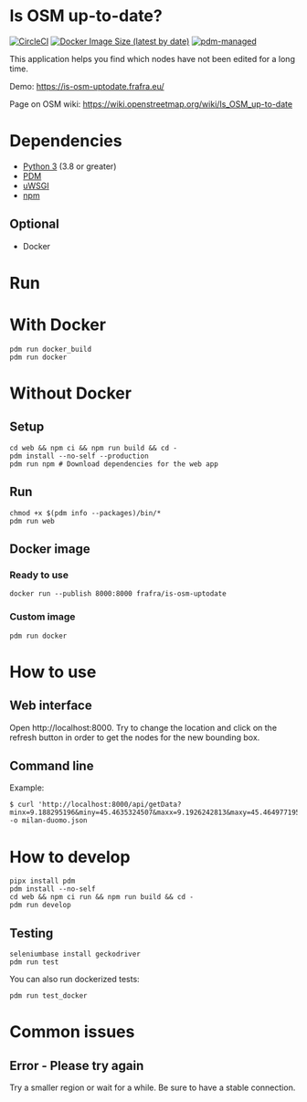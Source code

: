 # Is OSM up-to-date?

[![CircleCI](https://img.shields.io/circleci/build/github/frafra/is-osm-uptodate.svg)](https://circleci.com/gh/frafra/is-osm-uptodate)
[![Docker Image Size (latest by date)](https://img.shields.io/docker/image-size/frafra/is-osm-uptodate)](https://hub.docker.com/r/frafra/is-osm-uptodate)
[![pdm-managed](https://img.shields.io/badge/pdm-managed-blueviolet)](https://pdm.fming.dev)

This application helps you find which nodes have not been edited for a long time.

Demo: https://is-osm-uptodate.frafra.eu/

Page on OSM wiki: https://wiki.openstreetmap.org/wiki/Is_OSM_up-to-date

# Dependencies

- [Python 3](https://www.python.org/) (3.8 or greater)
- [PDM](https://pdm.fming.dev/)
- [uWSGI](https://uwsgi-docs.readthedocs.io/)
- [npm](https://www.npmjs.com/)

## Optional

- Docker

# Run

# With Docker

```
pdm run docker_build
pdm run docker
```

# Without Docker

## Setup

```
cd web && npm ci && npm run build && cd -
pdm install --no-self --production
pdm run npm # Download dependencies for the web app
```

## Run

```
chmod +x $(pdm info --packages)/bin/*
pdm run web
```

## Docker image

### Ready to use

```
docker run --publish 8000:8000 frafra/is-osm-uptodate
```

### Custom image

```
pdm run docker
```

# How to use

## Web interface

Open http://localhost:8000. Try to change the location and click on the refresh button in order to get the nodes for the new bounding box.

## Command line

Example:

```
$ curl 'http://localhost:8000/api/getData?minx=9.188295196&miny=45.4635324507&maxx=9.1926242813&maxy=45.4649771956' -o milan-duomo.json
```

# How to develop

```
pipx install pdm
pdm install --no-self
cd web && npm ci run && npm run build && cd -
pdm run develop
```

## Testing

```
seleniumbase install geckodriver
pdm run test
```

You can also run dockerized tests:

```
pdm run test_docker
```

# Common issues

## Error - Please try again

Try a smaller region or wait for a while. Be sure to have a stable connection.
